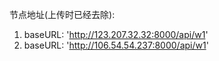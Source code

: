 节点地址(上传时已经去除):
1.  baseURL: 'http://123.207.32.32:8000/api/w1'
2.  baseURL: 'http://106.54.54.237:8000/api/w1'